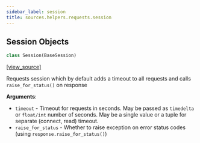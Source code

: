 ```yaml
---
sidebar_label: session
title: sources.helpers.requests.session
---
```


## Session Objects

```python
class Session(BaseSession)
```

[[view_source]](https://github.com/dlt-hub/dlt/blob/9857029af018a582dd24da4070562f58bb7e9fc5/dlt/sources/helpers/requests/session.py#L24)

Requests session which by default adds a timeout to all requests and calls `raise_for_status()` on response

**Arguments**:

- `timeout` - Timeout for requests in seconds. May be passed as `timedelta` or `float/int` number of seconds.
  May be a single value or a tuple for separate (connect, read) timeout.
- `raise_for_status` - Whether to raise exception on error status codes (using `response.raise_for_status()`)

